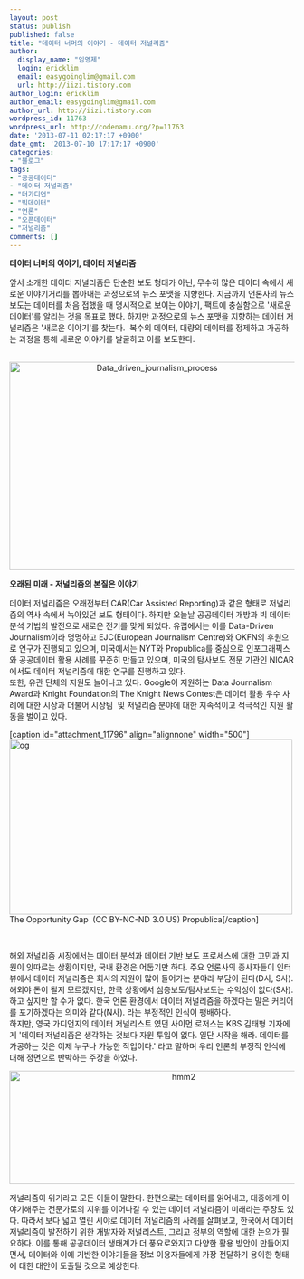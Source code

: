 ```yaml
---
layout: post
status: publish
published: false
title: "데이터 너머의 이야기 - 데이터 저널리즘"
author:
  display_name: "임영제"
  login: ericklim
  email: easygoinglim@gmail.com
  url: http://iizi.tistory.com
author_login: ericklim
author_email: easygoinglim@gmail.com
author_url: http://iizi.tistory.com
wordpress_id: 11763
wordpress_url: http://codenamu.org/?p=11763
date: '2013-07-11 02:17:17 +0900'
date_gmt: '2013-07-10 17:17:17 +0900'
categories:
- "블로그"
tags:
- "공공데이터"
- "데이터 저널리즘"
- "더가디언"
- "빅데이터"
- "언론"
- "오픈데이터"
- "저널리즘"
comments: []
---
```

<p><strong>데이터 너머의 이야기, 데이터 저널리즘</strong></p>
<p>앞서 소개한 데이터 저널리즘은 단순한 보도 형태가 아닌, 무수히 많은 데이터 속에서 새로운 이야기거리를 뽑아내는 과정으로의 뉴스 포맷을 지향한다. 지금까지 언론사의 뉴스 보도는 데이터를 처음 접했을 때 명시적으로 보이는 이야기, 팩트에 충실함으로 '새로운 데이터'를 알리는 것을 목표로 했다. 하지만 과정으로의 뉴스 포맷을 지향하는 데이터 저널리즘은 '새로운 이야기'를 찾는다.  복수의 데이터, 대량의 데이터를 정제하고 가공하는 과정을 통해 새로운 이야기를 발굴하고 이를 보도한다.</p>
<p style="text-align: center"> <a href="http://codenamu.org/wp-content/uploads/2013/07/Data_driven_journalism_process.jpg"><img class="alignnone size-full wp-image-11795" alt="Data_driven_journalism_process" src="http://codenamu.org/wp-content/uploads/2013/07/Data_driven_journalism_process.jpg" width="506" height="368" /></a></p>
<p><strong>오래된 미래 - 저널리즘의 본질은 이야기</strong></p>
<p>데이터 저널리즘은 오래전부터 CAR(Car Assisted Reporting)과 같은 형태로 저널리즘의 역사 속에서 녹아있던 보도 형태이다. 하지만 오늘날 공공데이터 개방과 빅 데이터 분석 기법의 발전으로 새로운 전기를 맞게 되었다. 유럽에서는 이를 Data-Driven Journalism이라 명명하고 EJC(European Journalism Centre)와 OKFN의 후원으로 연구가 진행되고 있으며, 미국에서는 NYT와 Propublica를 중심으로 인포그래픽스와 공공데이터 활용 사례를 꾸준히 만들고 있으며, 미국의 탐사보도 전문 기관인 NICAR에서도 데이터 저널리즘에 대한 연구를 진행하고 있다.<br />
또한, 유관 단체의 지원도 늘어나고 있다. Google이 지원하는 Data Journalism Award과 Knight Foundation의 The Knight News Contest은 데이터 활용 우수 사례에 대한 시상과 더불어 시상팀  및 저널리즘 분야에 대한 지속적이고 적극적인 지원 활동을 벌이고 있다.</p>
<p>[caption id="attachment_11796" align="alignnone" width="500"]<a href="http://projects.propublica.org/schools/"><img class=" wp-image-11796" alt="og" src="http://codenamu.org/wp-content/uploads/2013/07/og.jpg" width="500" height="310" /></a> The Opportunity Gap  (CC BY-NC-ND 3.0 US) Propublica[/caption]</p>
<p>&nbsp;</p>
<p>해외 저널리즘 시장에서는 데이터 분석과 데이터 기반 보도 프로세스에 대한 고민과 지원이 잇따르는 상황이지만, 국내 환경은 어둡기만 하다. 주요 언론사의 종사자들이 인터뷰에서 데이터 저널리즘은 회사의 자원이 많이 들어가는 분야라 부담이 된다(D사, S사). 해외야 돈이 될지 모르겠지만, 한국 상황에서 심층보도/탐사보도는 수익성이 없다(S사). 하고 싶지만 할 수가 없다. 한국 언론 환경에서 데이터 저널리즘을 하겠다는 말은 커리어를 포기하겠다는 의미와 같다(N사). 라는 부정적인 인식이 팽배하다.<br />
하지만, 영국 가디언지의 데이터 저널리스트 였던 사이먼 로저스는 KBS 김태형 기자에게 '데이터 저널리즘은 생각하는 것보다 자원 투입이 없다. 일단 시작을 해라. 데이터를 가공하는 것은 이제 누구나 가능한 작업이다.' 라고 말하며 우리 언론의 부정적 인식에 대해 정면으로 반박하는 주장을 하였다.</p>
<p style="text-align: center"><a href="http://codenamu.org/wp-content/uploads/2013/07/hmm21.jpg"><img class="alignnone size-full wp-image-11805" alt="hmm2" src="http://codenamu.org/wp-content/uploads/2013/07/hmm21.jpg" width="600" height="200" /></a></p>
<p>저널리즘이 위기라고 모든 이들이 말한다. 한편으로는 데이터를 읽어내고, 대중에게 이야기해주는 전문가로의 지위를 이어나갈 수 있는 데이터 저널리즘이 미래라는 주장도 있다. 따라서 보다 넓고 열린 시야로 데이터 저널리즘의 사례를 살펴보고, 한국에서 데이터 저널리즘이 발전하기 위한 개발자와 저널리스트, 그리고 정부의 역할에 대한 논의가 필요하다. 이를 통해 공공데이터 생태계가 더 풍요로와지고 다양한 활용 방안이 만들어지면서, 데이터와 이에 기반한 이야기들을 정보 이용자들에게 가장 전달하기 용이한 형태에 대한 대안이 도출될 것으로 예상한다.</p>
